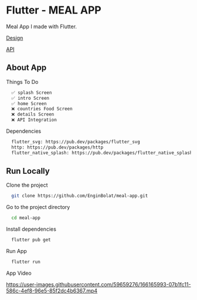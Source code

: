 # Flutter - MEAL APP

Meal App I made with Flutter.

[Design](https://www.figma.com/community/file/1101584409566959317)

[API](https://themealdb.com/api.php)

## About App

Things To Do

```bash
  ✅ splash Screen
  ✅ intro Screen
  ✅ home Screen
  ❌ countries Food Screen
  ❌ details Screen
  ❌ API Integration
```

Dependencies

```bash
  flutter_svg: https://pub.dev/packages/flutter_svg
  http: https://pub.dev/packages/http
  flutter_native_splash: https://pub.dev/packages/flutter_native_splash
```



## Run Locally

Clone the project

```bash
  git clone https://github.com/EnginBolat/meal-app.git
```

Go to the project directory

```bash
  cd meal-app
```

Install dependencies

```bash
  flutter pub get
```

Run App

```bash
  flutter run
```

 App Video
 
 

https://user-images.githubusercontent.com/59659276/166165993-07b1fc11-586c-4ef8-96e5-85f2dc4b6367.mp4


